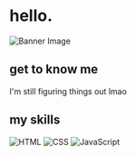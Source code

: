 # hello.

![Banner Image](https://github.com/user-attachments/assets/be7d50aa-a338-47fb-bc42-c69ba4546e44)

## get to know me

I'm still figuring things out lmao

## my skills

![HTML](https://img.shields.io/badge/-HTML-E34F26?style=flat-square&logo=html5&logoColor=white)
![CSS](https://img.shields.io/badge/-CSS-1572B6?style=flat-square&logo=css3&logoColor=white)
![JavaScript](https://img.shields.io/badge/-JavaScript-F7DF1E?style=flat-square&logo=javascript&logoColor=black)
